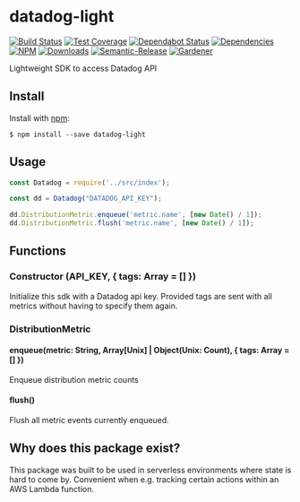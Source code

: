 # datadog-light

[![Build Status](https://circleci.com/gh/blackflux/datadog-light.png?style=shield)](https://circleci.com/gh/blackflux/datadog-light)
[![Test Coverage](https://img.shields.io/coveralls/blackflux/datadog-light/master.svg)](https://coveralls.io/github/blackflux/datadog-light?branch=master)
[![Dependabot Status](https://api.dependabot.com/badges/status?host=github&repo=blackflux/datadog-light)](https://dependabot.com)
[![Dependencies](https://david-dm.org/blackflux/datadog-light/status.svg)](https://david-dm.org/blackflux/datadog-light)
[![NPM](https://img.shields.io/npm/v/datadog-light.svg)](https://www.npmjs.com/package/datadog-light)
[![Downloads](https://img.shields.io/npm/dt/datadog-light.svg)](https://www.npmjs.com/package/datadog-light)
[![Semantic-Release](https://github.com/blackflux/js-gardener/blob/master/assets/icons/semver.svg)](https://github.com/semantic-release/semantic-release)
[![Gardener](https://github.com/blackflux/js-gardener/blob/master/assets/badge.svg)](https://github.com/blackflux/js-gardener)

Lightweight SDK to access Datadog API

## Install

Install with [npm](https://www.npmjs.com/):

    $ npm install --save datadog-light

## Usage

<!-- eslint-disable-next-line import/no-unresolved, import/no-extraneous-dependencies -->
```js
const Datadog = require('../src/index');

const dd = Datadog("DATADOG_API_KEY");

dd.DistributionMetric.enqueue('metric.name', [new Date() / 1]);
dd.DistributionMetric.flush('metric.name', [new Date() / 1]);
```

## Functions

### Constructor (API_KEY, { tags: Array = [] })

Initialize this sdk with a Datadog api key. Provided tags are sent with all metrics without having to specify them again.

### DistributionMetric

#### enqueue(metric: String, Array[Unix] | Object(Unix: Count), { tags: Array = [] })

Enqueue distribution metric counts

#### flush()

Flush all metric events currently enqueued.

## Why does this package exist?

This package was built to be used in serverless environments where state is hard to come by. Convenient when e.g. tracking certain actions within an AWS Lambda function.
